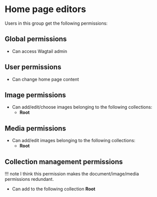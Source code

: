 # Home page editors

Users in this group get the following permissions:

## Global permissions

- Can access Wagtail admin

## User permissions

- Can change home page content

## Image permissions

- Can add/edit/choose images belonging to the following collections:
    - **Root**

## Media permissions

- Can add/edit images belonging to the following collections:
    - **Root**

## Collection management permissions

!!! note
    I think this permission makes the document/image/media permissions redundant.

- Can add to the following collection **Root**
